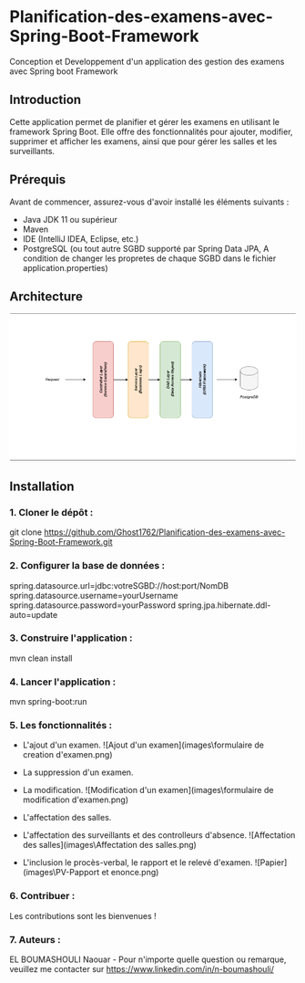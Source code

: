 # Planification-des-examens-avec-Spring-Boot-Framework
Conception et Developpement d'un application des gestion des examens avec Spring boot Framework

## Introduction
Cette application permet de planifier et gérer les examens en utilisant le framework Spring Boot. Elle offre des fonctionnalités pour ajouter, modifier, supprimer et afficher les examens, ainsi que pour gérer les salles et les surveillants.

## Prérequis
Avant de commencer, assurez-vous d'avoir installé les éléments suivants :

- Java JDK 11 ou supérieur
- Maven
- IDE (IntelliJ IDEA, Eclipse, etc.)
- PostgreSQL (ou tout autre SGBD supporté par Spring Data JPA, A condition de changer les propretes de chaque SGBD dans le fichier application.properties)

## Architecture
![Architecture](images/Architecture.drawio.png)


## Installation

### 1. Cloner le dépôt :
git clone https://github.com/Ghost1762/Planification-des-examens-avec-Spring-Boot-Framework.git

### 2. Configurer la base de données :
spring.datasource.url=jdbc:votreSGBD://host:port/NomDB
spring.datasource.username=yourUsername
spring.datasource.password=yourPassword
spring.jpa.hibernate.ddl-auto=update

### 3. Construire l'application :
mvn clean install

### 4. Lancer l'application :
mvn spring-boot:run

### 5. Les fonctionnalités :
- L'ajout d'un examen.
![Ajout d'un examen](images\formulaire de creation d'examen.png)

- La suppression d'un examen.

- La modification.
![Modification d'un examen](images\formulaire de modification d'examen.png)

- L'affectation des salles.
- L'affectation des surveillants et des controlleurs d'absence.
![Affectation des salles](images\Affectation des salles.png)

- L'inclusion le procès-verbal, le rapport et le relevé d'examen.
![Papier](images\PV-Papport et enonce.png)


### 6. Contribuer :
Les contributions sont les bienvenues !

### 7. Auteurs :
EL BOUMASHOULI Naouar - Pour n'importe quelle question ou remarque, veuillez me contacter sur https://www.linkedin.com/in/n-boumashouli/
